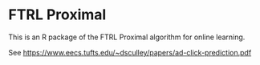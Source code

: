 # FTRL Proximal
This is an R package of the FTRL Proximal algorithm for online learning.

See https://www.eecs.tufts.edu/~dsculley/papers/ad-click-prediction.pdf
